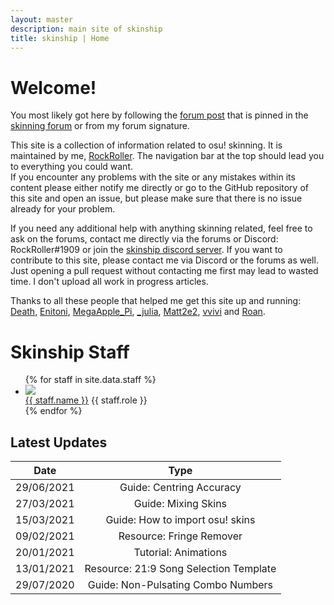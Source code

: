 ```yaml
---
layout: master
description: main site of skinship
title: skinship | Home
---
```


# Welcome!

You most likely got here by following the [forum post](https://osu.ppy.sh/community/forums/topics/881367) that is pinned in the [skinning forum](https://osu.ppy.sh/community/forums/15) or from my forum signature.

This site is a collection of information related to osu! skinning. It is maintained by me, [RockRoller](https://osu.ppy.sh/users/8388854). The navigation bar at the top should lead you to everything you could want.<br>
If you encounter any problems with the site or any mistakes within its content please either notify me directly or go to the GitHub repository of this site and open an issue, but please make sure that there is no issue already for your problem.

If you need any additional help with anything skinning related, feel free to ask on the forums, contact me directly via the forums or Discord: RockRoller#1909 or join the [skinship discord server](https://discord.skinship.xyz/).
If you want to contribute to this site, please contact me via Discord or the forums as well. Just opening a pull request without contacting me first may lead to wasted time. I don't upload all work in progress articles.

Thanks to all these people that helped me get this site up and running:<br>
[Death](https://osu.ppy.sh/users/3242450), [Enitoni](https://osu.ppy.sh/users/9118958), [MegaApple_Pi](https://osu.ppy.sh/users/2148208), [\_julia](https://osu.ppy.sh/users/11909549), [Matt2e2](https://osu.ppy.sh/users/12144912), [vvivi](https://osu.ppy.sh/users/10432755) and [Roan](https://osu.ppy.sh/users/8214639).

# Skinship Staff

<ul class="staff-grid">
  {% for staff in site.data.staff %}
    <li class="staff-item">
        <img class="avatar" src="https://a.ppy.sh/{{ staff.id }}">
        <div class="staff-description">
            <a href="https://osu.ppy.sh/users/{{ staff.id }}" class="name">{{ staff.name }}</a>
            <span class="role">{{ staff.role }}</span>
        </div>
    </li>
  {% endfor %}
</ul>

## Latest Updates

| Date       |                  Type                  |
| ---------- | :------------------------------------: |
| 29/06/2021 |        Guide: Centring Accuracy        |
| 27/03/2021 |          Guide: Mixing Skins           |
| 15/03/2021 |    Guide: How to import osu! skins     |
| 09/02/2021 |        Resource: Fringe Remover        |
| 20/01/2021 |          Tutorial: Animations          |
| 13/01/2021 | Resource: 21:9 Song Selection Template |
| 29/07/2020 |   Guide: Non-Pulsating Combo Numbers   |

